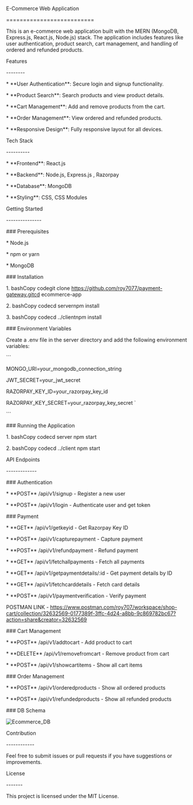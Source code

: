 E-Commerce Web Application

\==========================

This is an e-commerce web application built with the MERN (MongoDB, Express.js, React.js, Node.js) stack. The application includes features like user authentication, product search, cart management, and handling of ordered and refunded products.

Features

\--------

\* \*\*User Authentication\*\*: Secure login and signup functionality.

\* \*\*Product Search\*\*: Search products and view product details.

\* \*\*Cart Management\*\*: Add and remove products from the cart.

\* \*\*Order Management\*\*: View ordered and refunded products.

\* \*\*Responsive Design\*\*: Fully responsive layout for all devices.

Tech Stack

\----------

\* \*\*Frontend\*\*: React.js

\* \*\*Backend\*\*: Node.js, Express.js , Razorpay

\* \*\*Database\*\*: MongoDB

\* \*\*Styling\*\*: CSS, CSS Modules

Getting Started

\---------------

\### Prerequisites

\* Node.js

\* npm or yarn

\* MongoDB

\### Installation

1\. bashCopy codegit clone https://github.com/roy7077/payment-gateway.gitcd ecommerce-app

2\. bashCopy codecd servernpm install

3\. bashCopy codecd ../clientnpm install

\### Environment Variables

Create a .env file in the server directory and add the following environment variables:

\`\`\`

MONGO\_URI=your\_mongodb\_connection\_string

JWT\_SECRET=your\_jwt\_secret

RAZORPAY\_KEY\_ID=your\_razorpay\_key\_id

RAZORPAY\_KEY\_SECRET=your\_razorpay\_key\_secret \`

\`\`\`

\### Running the Application

1\. bashCopy codecd server npm start

2\. bashCopy codecd ../client npm start

API Endpoints

\-------------

\### Authentication

\* \*\*POST\*\* /api/v1/signup - Register a new user

\* \*\*POST\*\* /api/v1/login - Authenticate user and get token

\### Payment

\* \*\*GET\*\* /api/v1/getkeyid - Get Razorpay Key ID

\* \*\*POST\*\* /api/v1/capturepayment - Capture payment

\* \*\*POST\*\* /api/v1/refundpayment - Refund payment

\* \*\*GET\*\* /api/v1/fetchallpayments - Fetch all payments

\* \*\*GET\*\* /api/v1/getpaymentdetails/:id - Get payment details by ID

\* \*\*GET\*\* /api/v1/fetchcarddetails - Fetch card details

\* \*\*POST\*\* /api/v1/paymentverification - Verify payment

POSTMAN LINK - https://www.postman.com/roy707/workspace/shop-cart/collection/32632569-0177389f-3ffc-4d24-a8bb-9c869782bc67?action=share&creator=32632569

\### Cart Management

\* \*\*POST\*\* /api/v1/addtocart - Add product to cart

\* \*\*DELETE\*\* /api/v1/removefromcart - Remove product from cart

\* \*\*POST\*\* /api/v1/showcartitems - Show all cart items

\### Order Management

\* \*\*POST\*\* /api/v1/orderedproducts - Show all ordered products

\* \*\*POST\*\* /api/v1/refundedproducts - Show all refunded products

\### DB Schema

![Ecommerce_DB](https://github.com/user-attachments/assets/c8e92ab8-3088-4f8a-902e-35a5d62f8fa7)

Contribution

\------------

Feel free to submit issues or pull requests if you have suggestions or improvements.

License

\-------

This project is licensed under the MIT License.

#
